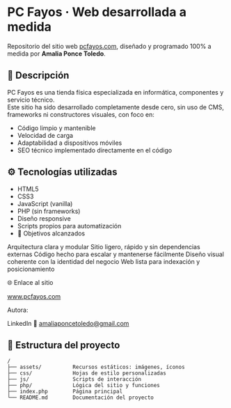 # PC Fayos · Web desarrollada a medida

Repositorio del sitio web [pcfayos.com](https://www.pcfayos.com), diseñado y programado 100% a medida por **Amalia Ponce Toledo**.

## 📌 Descripción

PC Fayos es una tienda física especializada en informática, componentes y servicio técnico.  
Este sitio ha sido desarrollado completamente desde cero, sin uso de CMS, frameworks ni constructores visuales, con foco en:

- Código limpio y mantenible
- Velocidad de carga
- Adaptabilidad a dispositivos móviles
- SEO técnico implementado directamente en el código

## ⚙️ Tecnologías utilizadas

- HTML5
- CSS3
- JavaScript (vanilla)
- PHP (sin frameworks)
- Diseño responsive
- Scripts propios para automatización
- 🎯 Objetivos alcanzados

Arquitectura clara y modular
Sitio ligero, rápido y sin dependencias externas
Código hecho para escalar y mantenerse fácilmente
Diseño visual coherente con la identidad del negocio
Web lista para indexación y posicionamiento

🌐 Enlace al sitio

www.pcfayos.com

Autora: 


LinkedIn
📩 amaliaponcetoledo@gmail.com

## 📁 Estructura del proyecto

```plaintext
/
├── assets/          Recursos estáticos: imágenes, íconos
├── css/             Hojas de estilo personalizadas
├── js/              Scripts de interacción
├── php/             Lógica del sitio y funciones
├── index.php        Página principal
└── README.md        Documentación del proyecto

